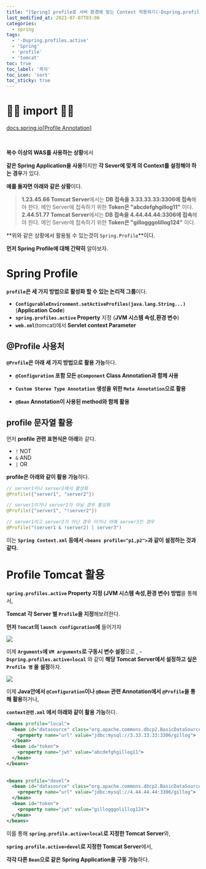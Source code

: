 ```yaml
---
title: "[Spring] profile로 서버 환경에 맞는 Context 적용하기(-Dspring.profiles.active)"
last_modified_at: 2021-07-07T03:06
categories: 
  - spring
tags: 
  - '-Dspring.profiles.active' 
  - 'Spring' 
  - 'profile' 
  - 'tomcat'
toc: true
toc_label: '목차'
toc_icon: 'sort'
toc_sticky: true
---
```

# 🙆‍♂️ import 🙇‍♂️

[docs.spring.io[Profile Annotation]](https://docs.spring.io/spring-framework/docs/current/javadoc-api/org/springframework/context/annotation/Profile.html)


<br>

**복수 이상의 WAS를 사용하는 상황**에서

**같은 Spring Application을 사용**하지만 **각 Sever에 맞게 의 Context를 설정해야 하는 경우**가 있다.


**예를 들자면 아래와 같은 상황**이다.

> **1.23.45.66 Tomcat Server**에서는 **DB 접속을 3.33.33.33:3306에 접속**해야 한다.
메인 Server에 접속하기 위한 **Token은 "abcdefghgillog11"** 이다.
**2.44.51.77 Tomcat Server**에서는 **DB 접속을 4.44.44.44:3306에 접속**해야 한다.
메인 Server에 접속하기 위한 **Token은 "gillogggolillog124"** 이다.

**위와 같은 상황에서 활용될 수 있는것이 `Spring.Profile`**이다.

**먼저 Spring Profile에 대해 간략히** 알아보자.

# Spring Profile

**`profile`은 세 가지 방법으로 활성화 할 수 있는 논리적 그룹**이다.

- **`ConfigurableEnvironment.setActiveProfiles(java.lang.String...)`**(**Application Code**)
- **`spring.profiles.active` Property** 지정 (**JVM 시스템 속성,환경 변수**)
- **`web.xml`**(tomcat)에서 **Servlet context Parameter**


## @Profile 사용처

**`@Profile`은 아래 세 가지 방법으로 활용 가능**하다.

- **`@Configuration` 포함 모든 `@Component` Class Annotation과 함께 사용**

- **`Custom Stereo Type Annotation` 생성을 위한 `Meta Annotation`으로 활용**

- **`@Bean` Annotation이 사용된 method와 함께 활용**

## profile 문자열 활용

먼저 **profile 관련 표현식은 아래**와 같다.

- `!` NOT
- `&` AND
- `|` OR

**profile은 아래와 같이 활용 가능**하다.


```java
// server1이나 server2에서 활성화
@Profile({"server1", "server2"})

// server1이거나 server2가 아닐 경우 활성화
@Profile({"server1", "!server2"})

// server1이고 server2가 아닌 경우 이거나 아예 server3인 경우
@Profile("(server1 & !server2) | server3")
```

이는 **`Spring Context.xml` 등에서 `<beans profile="p1,p2">`과 같이 설정하는 것과 같다.**



# Profile Tomcat 활용

**`spring.profiles.active` Property 지정 (JVM 시스템 속성,환경 변수) 방법**을 통해서,

**Tomcat 각 Server 별 `Profile`을 지정**해보려한다.

**먼저 `Tomcat`의 `launch configuration`에** 들어가자


![](https://images.velog.io/images/gillog/post/091ad566-5ff2-4151-839f-bf3817e258e4/image.png)


이제 **`Arguments`에 `VM arguments`로 구동시 변수 설정**으로 ,
**`-Dspring.profiles.active=local`** 와 같이 **해당 Tomcat Server에서 설정하고 싶은 `Profile 명` 을 설정**하자.

![](https://images.velog.io/images/gillog/post/e7b2b140-f1ce-47c0-a251-037e1a6b6c08/image.png)


이제 **Java안에서 `@Configuration`이나 `@Bean` 관련 Annotation에서 `@Profile`을 통해 활용**하거나,

**`context관련.xml` 에서 아래와 같이 활용 가능**하다.

```xml
<beans profile="local">
  <bean id="datasource" class="org.apache.commons.dbcp2.BasicDataSource" destroy-method="close">
    <property name="url" value="jdbc:mysql://3.33.33.33:3306/gillog">
  </bean>
  <bean id="token">
    <property name="jwt" value="abcdefghgillog11">
  </bean>
</beans>
    
    
<beans profile="devel">
  <bean id="datasource" class="org.apache.commons.dbcp2.BasicDataSource" destroy-method="close">
    <property name="url" value="jdbc:mysql://4.44.44.44:3306/gillog">
  </bean>
  <bean id="token">
    <property name="jwt" value="gillogggolillog124">
  </bean>
</beans>
```

이를 통해 **`spring.profile.active=local`로 지정한 Tomcat Server**와,

**`spring.profile.active=devel`로 지정한 Tomcat Server**에서,

**각각 다른 `Bean`으로 같은 Spring Application을 구동 가능**하다.
